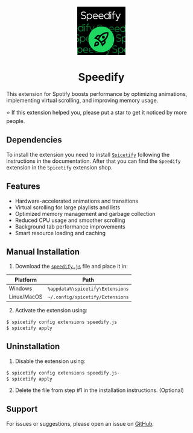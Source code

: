<p align="center">
 <img src="./images/Icon.png" height="128" alt="Speedify">

 <h1 align="center">
   <a href="https://github.com/s000ik/speedify" style="text-decoration: none;">Speedify</a>
 </h1>
</p>

This extension for Spotify boosts performance by optimizing animations, implementing virtual scrolling, and improving memory usage.

⭐ If this extension helped you, please put a star to get it noticed by more people.

## Dependencies
To install the extension you need to install [`Spicetify`](https://spicetify.app/docs/advanced-usage/installation) following the instructions in the documentation. After that you can find the `Speedify` extension in the `Spicetify` extension shop.

## Features
- Hardware-accelerated animations and transitions
- Virtual scrolling for large playlists and lists
- Optimized memory management and garbage collection
- Reduced CPU usage and smoother scrolling
- Background tab performance improvements
- Smart resource loading and caching

## Manual Installation
1. Download the [`speedify.js`](https://github.com/s000ik/speedify/blob/main/dist/speedify.js) file and place it in:

| Platform    | Path                             |
|-------------|:--------------------------------:|
| Windows     | `%appdata%\spicetify\Extensions` |
| Linux/MacOS | `~/.config/spicetify/Extensions` |

2. Activate the extension using:
```console
$ spicetify config extensions speedify.js
$ spicetify apply
```

## Uninstallation
1. Disable the extension using:
```console
$ spicetify config extensions speedify.js-
$ spicetify apply
```

2. Delete the file from step #1 in the installation instructions. (Optional)

## Support
For issues or suggestions, please open an issue on [GitHub](https://github.com/s000ik/speedify/issues).
